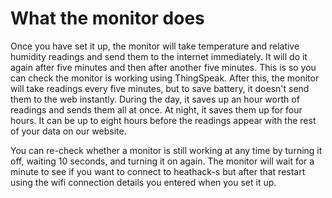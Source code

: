 # What the monitor does

Once you have set it up, the monitor will take temperature and relative humidity readings and send them to the internet immediately.  It will do it again after five minutes and then after another five minutes.  This is so you can check the monitor is working using ThingSpeak.  After this, the monitor will take readings every five minutes, but to save battery, it doesn't send them to the web instantly.  During the day, it saves up an hour worth of readings and sends them all at once.  At night, it saves them up for four hours. It can be up to eight hours before the readings appear with the rest of your data on our website. 

You can re-check whether a monitor is still working at any time by turning it off, waiting 10 seconds, and turning it on again.  The monitor will wait for a minute to see if you want to connect to heathack-s but after that restart using the wifi connection details you entered when you set it up. 
